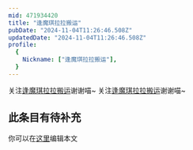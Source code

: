 ```yaml
---
mid: 471934420
title: "逢魔琪拉拉搬运"
pubDate: "2024-11-04T11:26:46.508Z"
updatedDate: "2024-11-04T11:26:46.508Z"
profile:
  {
    Nickname: ["逢魔琪拉拉搬运"],
  }
---
```


关注[逢魔琪拉拉搬运](https://space.bilibili.com/471934420)谢谢喵~ 关注[逢魔琪拉拉搬运](https://space.bilibili.com/471934420)谢谢喵~

## 此条目有待补充
你可以在[这里](https://github.com/Yuhanawa/VTuber.ICU-Content/edit/master/v/逢魔琪拉拉搬运/index.md)编辑本文
